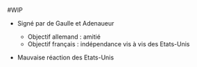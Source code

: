 #WIP 

- Signé par de Gaulle et Adenaueur 
	- Objectif allemand : amitié
	- Objectif français : indépendance vis à vis des Etats-Unis

- Mauvaise réaction des Etats-Unis